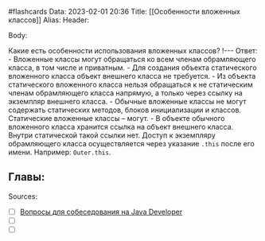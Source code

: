 #flashcards
Data: 2023-02-01 20:36
Title: [[Особенности вложенных классов]]
Alias:
Header:



Body:



Какие есть особенности использования вложенных классов?
!---
Ответ:
	- Вложенные классы могут обращаться ко всем членам обрамляющего класса, в том числе и приватным.
	- Для создания объекта статического вложенного класса объект внешнего класса не требуется.
	- Из объекта статического вложенного класса нельзя обращаться к не статическим членам обрамляющего класса напрямую, а только через ссылку на экземпляр внешнего класса.
	- Обычные вложенные классы не могут содержать статических методов, блоков инициализации и классов. Статические вложенные классы – могут.
	- В объекте обычного вложенного класса хранится ссылка на объект внешнего класса. Внутри статической такой ссылки нет. Доступ к экземпляру обрамляющего класса осуществляется через указание `.this` после его имени. Например: `Outer.this`.
<!--SR:!2023-03-14,3,250-->




Главы:
-


Sources:
- [ ] [Вопросы для собеседования на Java Developer](https://github.com/enhorse/java-interview/blob/master/README.md#%D0%9E%D0%9E%D0%9F)
- [ ] []()
- [ ] []()
